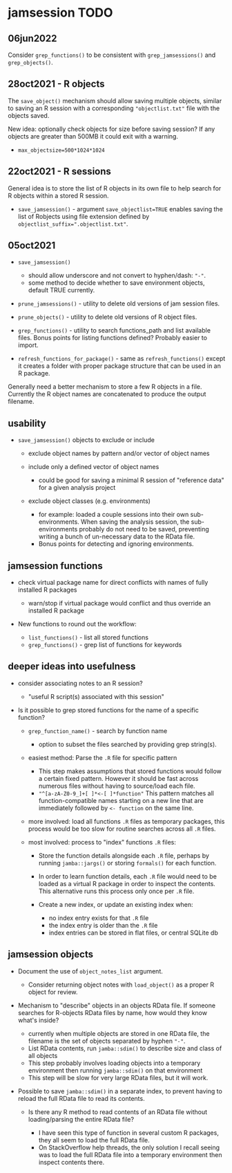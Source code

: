 # jamsession TODO

## 06jun2022

Consider `grep_functions()` to be consistent with `grep_jamsessions()`
and `grep_objects()`.


## 28oct2021 - R objects

The `save_object()` mechanism should allow saving multiple objects,
similar to saving an R session with a corresponding `"objectlist.txt"`
file with the objects saved.

New idea: optionally check objects for size before saving session?
If any objects are greater than 500MB it could exit with a warning.

* `max_objectsize=500*1024*1024`


## 22oct2021 - R sessions

General idea is to store the list of R objects in its own file
to help search for R objects within a stored R session.

* `save_jamsession()` - argument `save_objectlist=TRUE` enables saving
the list of Robjects using file extension defined by
`objectlist_suffix=".objectlist.txt"`.



## 05oct2021

* `save_jamsession()`

   - should allow underscore and not convert to hyphen/dash: `"-"`.
   - some method to decide whether to save environment objects,
   default TRUE currently.

* `prune_jamsessions()` - utility to delete old versions of jam session files.
* `prune_objects()` - utility to delete old versions of R object files.
* `grep_functions()` - utility to search functions_path and list available files.
Bonus points for listing functions defined? Probably easier to import.

* `refresh_functions_for_package()` - same as `refresh_functions()` except it
creates a folder with proper package structure that can be used in an R package.

Generally need a better mechanism to store a few R objects in a file.
Currently the R object names are concatenated to produce the output filename.



## usability

* `save_jamsession()` objects to exclude or include

   * exclude object names by pattern and/or vector of object names
   * include only a defined vector of object names
   
      * could be good for saving a minimal R session of "reference data"
      for a given analysis project
   
   * exclude object classes (e.g. environments)
   
      * for example: loaded a couple sessions into their own
      sub-environments. When saving the analysis session,
      the sub-environments probably do not need to be saved,
      preventing writing a bunch of un-necessary data to the
      RData file.
      * Bonus points for detecting and ignoring environments.


## jamsession functions

* check virtual package name for direct conflicts with
names of fully installed R packages

   - warn/stop if virtual package would conflict and thus override
   an installed R package

* New functions to round out the workflow:

   - `list_functions()` - list all stored functions
   - `grep_functions()` - grep list of functions for keywords


## deeper ideas into usefulness

* consider associating notes to an R session?

   * "useful R script(s) associated with this session"

* Is it possible to grep stored functions for the name
of a specific function?

   - `grep_function_name()` - search by function name
   
      * option to subset the files searched by providing grep
      string(s).
   
   - easiest method: Parse the `.R` file for specific pattern
   
      * This step makes assumptions that stored functions would
      follow a certain fixed pattern. However it should be fast
      across numerous files without having to source/load each file.
      * `"^[a-zA-Z0-9_]+[ ]*<-[ ]*function"` This pattern matches
      all function-compatible names starting on a new line that are
      immediately followed by `<- function` on the same line.

   - more involved: load all functions `.R` files as temporary packages,
   this process would be too slow for routine searches across all `.R` files.
   
   - most involved: process to "index" functions `.R` files:
   
      * Store the function details alongside each `.R` file, perhaps
      by running `jamba::jargs()` or storing `formals()` for each function.
      * In order to learn function details, each `.R` file would
      need to be loaded as a virtual R package in order to inspect
      the contents. This alternative runs this process only once
      per `.R` file.
      * Create a new index, or update an existing index when:
      
         - no index entry exists for that `.R` file
         - the index entry is older than the `.R` file
         - index entries can be stored in flat files, or central SQLite db


## jamsession objects

* Document the use of `object_notes_list` argument.

   - Consider returning object notes with `load_object()` as a
   proper R object for review.

* Mechanism to "describe" objects in an objects RData file.
If someone searches for R-objects RData files by name,
how would they know what's inside?

   - currently when multiple objects are stored in one RData
   file, the filename is the set of objects separated by
   hyphen `"-"`.
   - List RData contents, run `jamba::sdim()` to describe
   size and class of all objects
   - This step probably involves loading objects into a temporary
   environment then running `jamba::sdim()` on that environment
   - This step will be slow for very large RData files, but it
   will work.

* Possible to save `jamba::sdim()` in a separate index,
to prevent having to reload the full RData file to read its contents.

   - Is there any R method to read contents of an RData file without
   loading/parsing the entire RData file?
   
      * I have seen this type of function in several custom
      R packages, they all seem to load the full RData file.
      * On StackOverflow help threads, the only solution I recall
      seeing was to load the full RData file into a temporary
      environment then inspect contents there.



